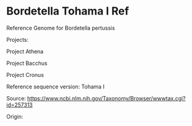 # Bordetella Tohama I Ref
Reference Genome for Bordetella pertussis 

Projects:

Project Athena

Project Bacchus

Project Cronus

Reference sequence version:
Tohama I

Source:
https://www.ncbi.nlm.nih.gov/Taxonomy/Browser/wwwtax.cgi?id=257313

Origin:


